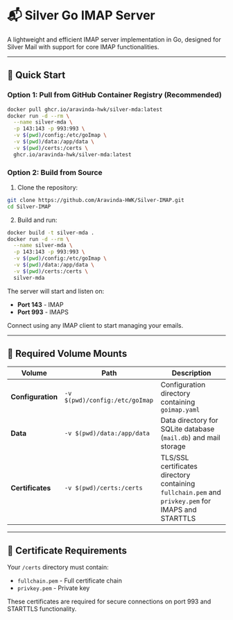 # 📬 Silver Go IMAP Server

A lightweight and efficient IMAP server implementation in Go, designed for Silver Mail with support for core IMAP functionalities.

---

## 🚀 Quick Start

### Option 1: Pull from GitHub Container Registry (Recommended)

```bash
docker pull ghcr.io/aravinda-hwk/silver-mda:latest
docker run -d --rm \
  --name silver-mda \
  -p 143:143 -p 993:993 \
  -v $(pwd)/config:/etc/goImap \
  -v $(pwd)/data:/app/data \
  -v $(pwd)/certs:/certs \
  ghcr.io/aravinda-hwk/silver-mda:latest
```

### Option 2: Build from Source

1. Clone the repository:
```bash
git clone https://github.com/Aravinda-HWK/Silver-IMAP.git
cd Silver-IMAP
```

2. Build and run:
```bash
docker build -t silver-mda .
docker run -d --rm \
  --name silver-mda \
  -p 143:143 -p 993:993 \
  -v $(pwd)/config:/etc/goImap \
  -v $(pwd)/data:/app/data \
  -v $(pwd)/certs:/certs \
  silver-mda
```

The server will start and listen on:
- **Port 143** - IMAP
- **Port 993** - IMAPS

Connect using any IMAP client to start managing your emails.

---

## 📂 Required Volume Mounts

| Volume | Path | Description |
|--------|------|-------------|
| **Configuration** | `-v $(pwd)/config:/etc/goImap` | Configuration directory containing `goimap.yaml` |
| **Data** | `-v $(pwd)/data:/app/data` | Data directory for SQLite database (`mail.db`) and mail storage |
| **Certificates** | `-v $(pwd)/certs:/certs` | TLS/SSL certificates directory containing `fullchain.pem` and `privkey.pem` for IMAPS and STARTTLS |

---

## 🔐 Certificate Requirements

Your `/certs` directory must contain:
- `fullchain.pem` - Full certificate chain
- `privkey.pem` - Private key

These certificates are required for secure connections on port 993 and STARTTLS functionality.
